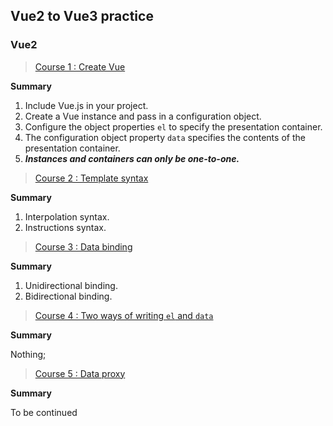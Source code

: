 ## Vue2 to Vue3 practice

### Vue2
> [Course 1 : Create Vue](LD_01/index.html)

**Summary**

1. Include Vue.js in your project.
2. Create a Vue instance and pass in a configuration object.
3. Configure the object properties `el` to specify the presentation container.
4. The configuration object property `data` specifies the contents of the presentation container.
5. **_Instances and containers can only be one-to-one._**


> [Course 2 : Template syntax](LD_02/index.html)

**Summary**

1. Interpolation syntax.
2. Instructions syntax.

> [Course 3 : Data binding](LD_03/index.html)

**Summary**

1. Unidirectional binding.
2. Bidirectional binding.

> [Course 4 : Two ways of writing `el` and `data`](LD_04/index.html)

**Summary**

Nothing;

> [Course 5 : Data proxy](LD_05/index.html)

**Summary**

To be continued
